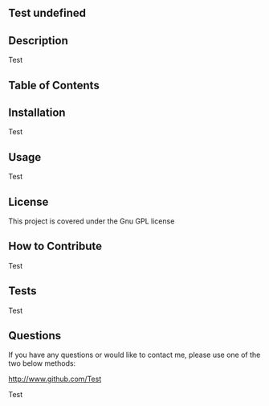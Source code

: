 ## Test undefined
  ## Description
  Test
  ## Table of Contents
  ## Installation
  Test
  ## Usage
  Test
  ## License
  This project is covered under the Gnu GPL license
  ## How to Contribute
  Test
  ## Tests
  Test
  ## Questions
  If you have any questions or would like to contact me, please use one of the two below methods:

  http://www.github.com/Test

  Test